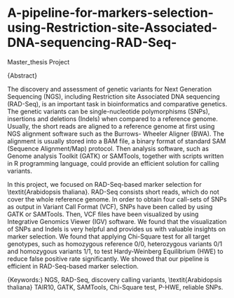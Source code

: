 # A-pipeline-for-markers-selection-using-Restriction-site-Associated-DNA-sequencing-RAD-Seq-
Master_thesis Project  

{Abstract}

The discovery and assessment of genetic variants for Next Generation Sequencing (NGS), including Restriction site Associated DNA sequencing (RAD-Seq), is an important task in bioinformatics and comparative genetics. The genetic variants can be single-nucleotide polymorphisms (SNPs), insertions and deletions (Indels) when compared to a reference genome. Usually, the short reads are aligned to a reference genome at first using NGS alignment software such as the Burrows- Wheeler Aligner (BWA). The alignment is usually stored into a BAM file, a binary format of standard SAM (Sequence Alignment/Map) protocol. Then analysis software, such as Genome analysis Toolkit (GATK) or SAMTools, together with scripts written in R programming language, could provide an efficient solution for calling variants.  

In this project, we focused on RAD-Seq-based marker selection for \textit{Arabidopsis thaliana}. RAD-Seq consists short reads, which do not cover the whole reference genome. In order to obtain four call-sets of SNPs as output in Variant Call Format (VCF), SNPs have been called by using GATK or SAMTools. Then, VCF files have been visualized by using Integrative Genomics Viewer (IGV) software. We found that the visualization of SNPs and Indels is very helpful and provides us with valuable insights on marker selection. We found that applying Chi-Square test for all target genotypes, such as homozygous reference 0/0, heterozygous variants 0/1 and homozygous variants 1/1, to test Hardy-Weinberg Equilibrium (HWE) to reduce false positive rate significantly. We showed that our pipeline is efficient in RAD-Seq-based marker selection.

{Keywords:} NGS, RAD-Seq, discovery calling variants, \textit{Arabidopsis thaliana} TAIR10, GATK, SAMTools, Chi-Square test, P-HWE, reliable SNPs.
